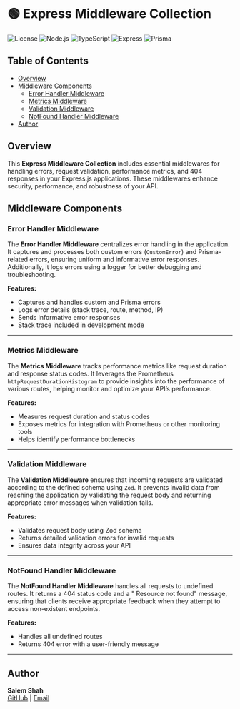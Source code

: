 # 🟢 Express Middleware Collection

![License](https://img.shields.io/badge/license-Private-green.svg)
![Node.js](https://img.shields.io/badge/node.js-20.0.0-green.svg)
![TypeScript](https://img.shields.io/badge/TypeScript-4.5.4-blue.svg)
![Express](https://img.shields.io/badge/Express-4.17.1-lightgrey.svg)
![Prisma](https://img.shields.io/badge/Prisma-5.20.0-brightgreen.svg)


## Table of Contents

- [Overview](#overview)
- [Middleware Components](#middleware-components)
    - [Error Handler Middleware](#error-handler-middleware)
    - [Metrics Middleware](#metrics-middleware)
    - [Validation Middleware](#validation-middleware)
    - [NotFound Handler Middleware](#notfound-handler-middleware)
- [Author](#author)
## Overview

This **Express Middleware Collection** includes essential middlewares for handling errors, request validation,
performance metrics, and 404 responses in your Express.js applications. These middlewares enhance security, performance,
and robustness of your API.

## Middleware Components

### Error Handler Middleware

The **Error Handler Middleware** centralizes error handling in the application. It captures and processes both custom
errors (`CustomError`) and Prisma-related errors, ensuring uniform and informative error responses. Additionally, it
logs errors using a logger for better debugging and troubleshooting.

**Features:**

- Captures and handles custom and Prisma errors
- Logs error details (stack trace, route, method, IP)
- Sends informative error responses
- Stack trace included in development mode

---

### Metrics Middleware

The **Metrics Middleware** tracks performance metrics like request duration and response status codes. It leverages the
Prometheus `httpRequestDurationHistogram` to provide insights into the performance of various routes, helping monitor
and optimize your API’s performance.

**Features:**

- Measures request duration and status codes
- Exposes metrics for integration with Prometheus or other monitoring tools
- Helps identify performance bottlenecks

---

### Validation Middleware

The **Validation Middleware** ensures that incoming requests are validated according to the defined schema using `Zod`.
It prevents invalid data from reaching the application by validating the request body and returning appropriate error
messages when validation fails.

**Features:**

- Validates request body using Zod schema
- Returns detailed validation errors for invalid requests
- Ensures data integrity across your API

---

### NotFound Handler Middleware

The **NotFound Handler Middleware** handles all requests to undefined routes. It returns a 404 status code and a "
Resource not found" message, ensuring that clients receive appropriate feedback when they attempt to access non-existent
endpoints.

**Features:**

- Handles all undefined routes
- Returns 404 error with a user-friendly message

---

## Author

**Salem Shah**  
[GitHub](https://github.com/salemshah) | [Email](mailto:salemshahdev@gmail.com)